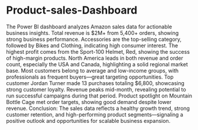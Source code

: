# Product-sales-Dashboard
The Power BI dashboard analyzes Amazon sales data for actionable business insights.
Total revenue is $2M+ from 5,400+ orders, showing strong business performance.
Accessories are the top-selling category, followed by Bikes and Clothing, indicating high consumer interest.
The highest profit comes from the Sport-100 Helmet, Red, showing the success of high-margin products.
North America leads in both revenue and order count, especially the USA and Canada, highlighting a solid regional market base.
Most customers belong to average and low-income groups, with professionals as frequent buyers—great targeting opportunities.
Top customer Jordan Turner made 13 purchases totaling $6,800, showcasing strong customer loyalty.
Revenue peaks mid-month, revealing potential to run successful campaigns during that period.
Product spotlight on Mountain Bottle Cage met order targets, showing good demand despite lower revenue.
Conclusion: The sales data reflects a healthy growth trend, strong customer retention, and high-performing product segments—signaling a positive outlook and opportunities for scalable business expansion.
